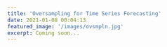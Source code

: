 ```yaml
---
title: 'Oversampling for Time Series Forecasting'
date: 2021-01-08 00:04:13
featured_image: '/images/ovsmpln.jpg'
excerpt: Coming soon...
---
```


